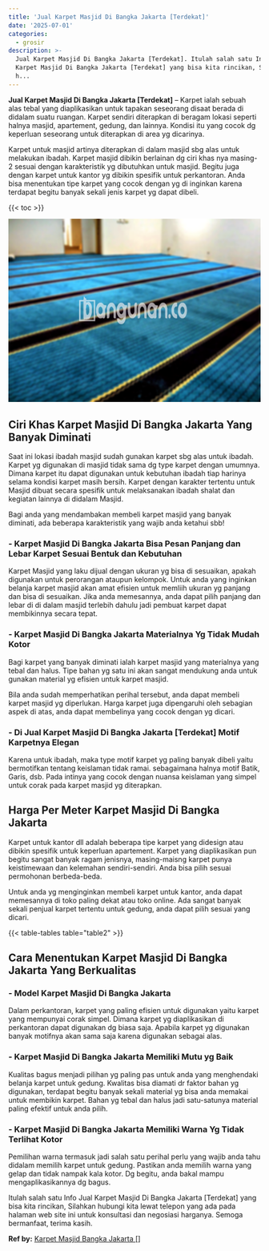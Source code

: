 ```yaml
---
title: 'Jual Karpet Masjid Di Bangka Jakarta [Terdekat]'
date: '2025-07-01'
categories:
  - grosir
description: >-
  Jual Karpet Masjid Di Bangka Jakarta [Terdekat]. Itulah salah satu Info Jual
  Karpet Masjid Di Bangka Jakarta [Terdekat] yang bisa kita rincikan, Silahkan
  h...
---
```


**Jual Karpet Masjid Di Bangka Jakarta \[Terdekat\]** – Karpet ialah sebuah alas tebal yang diaplikasikan untuk tapakan seseorang disaat berada di didalam suatu ruangan. Karpet sendiri diterapkan di beragam lokasi seperti halnya masjid, apartement, gedung, dan lainnya. Kondisi itu yang cocok dg keperluan seseorang untuk diterapkan di area yg dicarinya.

Karpet untuk masjid artinya diterapkan di dalam masjid sbg alas untuk melakukan ibadah. Karpet masjid dibikin berlainan dg ciri khas nya masing-2 sesuai dengan karakteristik yg dibutuhkan untuk masjid. Begitu juga dengan karpet untuk kantor yg dibikin spesifik untuk perkantoran. Anda bisa menentukan tipe karpet yang cocok dengan yg di inginkan karena terdapat begitu banyak sekali jenis karpet yg dapat dibeli.

{{< toc >}}

![Jual Karpet Masjid Di Bangka Jakarta [Terdekat]](/images/grosir-karpet-murah-24.png)

## Ciri Khas Karpet Masjid Di Bangka Jakarta Yang Banyak Diminati

Saat ini lokasi ibadah masjid sudah gunakan karpet sbg alas untuk ibadah. Karpet yg digunakan di masjid tidak sama dg type karpet dengan umumnya. Dimana karpet itu dapat digunakan untuk kebutuhan ibadah tiap harinya selama kondisi karpet masih bersih. Karpet dengan karakter tertentu untuk Masjid dibuat secara spesifik untuk melaksanakan ibadah shalat dan kegiatan lainnya di didalam Masjid.

Bagi anda yang mendambakan membeli karpet masjid yang banyak diminati, ada beberapa karakteristik yang wajib anda ketahui sbb!

### \- Karpet Masjid Di Bangka Jakarta Bisa Pesan Panjang dan Lebar Karpet Sesuai Bentuk dan Kebutuhan

Karpet Masjid yang laku dijual dengan ukuran yg bisa di sesuaikan, apakah digunakan untuk perorangan ataupun kelompok. Untuk anda yang inginkan belanja karpet masjid akan amat efisien untuk memliih ukuran yg panjang dan bisa di sesuaikan. Jika anda memesannya, anda dapat pilih panjang dan lebar di di dalam masjid terlebih dahulu jadi pembuat karpet dapat membikinnya secara tepat.

### \- Karpet Masjid Di Bangka Jakarta Materialnya Yg Tidak Mudah Kotor

Bagi karpet yang banyak diminati ialah karpet masjid yang materialnya yang tebal dan halus. Tipe bahan yg satu ini akan sangat mendukung anda untuk gunakan material yg efisien untuk karpet masjid.

Bila anda sudah memperhatikan perihal tersebut, anda dapat membeli karpet masjid yg diperlukan. Harga karpet juga dipengaruhi oleh sebagian aspek di atas, anda dapat membelinya yang cocok dengan yg dicari.

### \- Di Jual Karpet Masjid Di Bangka Jakarta \[Terdekat\] Motif Karpetnya Elegan

Karena untuk ibadah, maka type motif karpet yg paling banyak dibeli yaitu bermotifkan tentang keislaman tidak ramai. sebagaimana halnya motif Batik, Garis, dsb. Pada intinya yang cocok dengan nuansa keislaman yang simpel untuk corak pada karpet masjid yg diterapkan.

## Harga Per Meter Karpet Masjid Di Bangka Jakarta

Karpet untuk kantor dll adalah beberapa tipe karpet yang didesign atau dibikin spesifik untuk keperluan apartement. Karpet yang diaplikasikan pun begitu sangat banyak ragam jenisnya, masing-maisng karpet punya keistimewaan dan kelemahan sendiri-sendiri. Anda bisa pilih sesuai permohonan berbeda-beda.

Untuk anda yg menginginkan membeli karpet untuk kantor, anda dapat memesannya di toko paling dekat atau toko online. Ada sangat banyak sekali penjual karpet tertentu untuk gedung, anda dapat pilih sesuai yang dicari.

{{< table-tables table="table2" >}}

## Cara Menentukan Karpet Masjid Di Bangka Jakarta Yang Berkualitas

### \- Model Karpet Masjid Di Bangka Jakarta

Dalam perkantoran, karpet yang paling efisien untuk digunakan yaitu karpet yang mempunyai corak simpel. Dimana karpet yg diaplikasikan di perkantoran dapat digunakan dg biasa saja. Apabila karpet yg digunakan banyak motifnya akan sama saja karena digunakan sebagai alas.

### \- Karpet Masjid Di Bangka Jakarta Memiliki Mutu yg Baik

Kualitas bagus menjadi pilihan yg paling pas untuk anda yang menghendaki belanja karpet untuk gedung. Kwalitas bisa diamati dr faktor bahan yg digunakan, terdapat begitu banyak sekali material yg bisa anda memakai untuk membikin karpet. Bahan yg tebal dan halus jadi satu-satunya material paling efektif untuk anda pilih.

### \- Karpet Masjid Di Bangka Jakarta Memiliki Warna Yg Tidak Terlihat Kotor

Pemilihan warna termasuk jadi salah satu perihal perlu yang wajib anda tahu didalam memilih karpet untuk gedung. Pastikan anda memilih warna yang gelap dan tidak nampak kala kotor. Dg begitu, anda bakal mampu mengaplikasikannya dg bagus.

Itulah salah satu Info Jual Karpet Masjid Di Bangka Jakarta \[Terdekat\] yang bisa kita rincikan, Silahkan hubungi kita lewat telepon yang ada pada halaman web site ini untuk konsultasi dan negosiasi harganya. Semoga bermanfaat, terima kasih.

**Ref by:**  [Karpet Masjid Bangka Jakarta []](https://id.wikipedia.org/wiki/Karpet)
